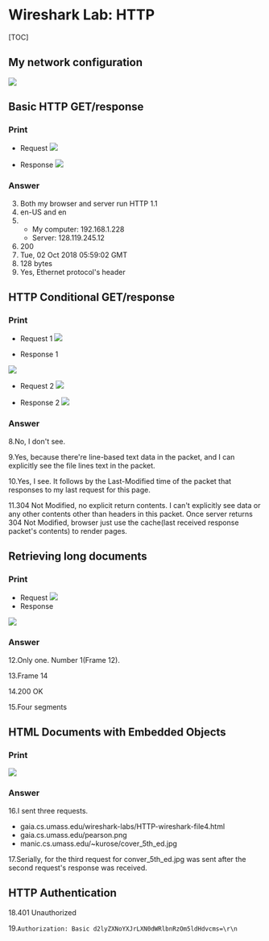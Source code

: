 # Wireshark Lab: HTTP
[TOC]

## My network configuration
![](media/15385024723721/15385030326321.jpg)


## Basic HTTP GET/response

### Print
- Request
![](media/15385024723721/15385026395859.jpg)


- Response
![](media/15385024723721/15385026649278.jpg)

### Answer
3. Both my browser and server run HTTP 1.1
2. en-US and en
3. 
    - My computer: 192.168.1.228
   - Server: 128.119.245.12
4. 200
5. Tue, 02 Oct 2018 05:59:02 GMT
6. 128 bytes
7. Yes, Ethernet protocol's header


## HTTP Conditional GET/response
### Print
- Request 1
![](media/15385024723721/15385034031905.jpg)

- Response 1


![](media/15385024723721/15385037418051.jpg)


- Request 2
![](media/15385024723721/15385037585935.jpg)


- Response 2
![](media/15385024723721/15385042187061.jpg)


### Answer

8.No, I don't see.

9.Yes, because there're line-based text data in the packet, and I can explicitly see the file lines text in the packet.

10.Yes, I see. It follows by the Last-Modified time of the packet that responses to my last request for this page.

11.304 Not Modified, no explicit return contents. I can't explicitly see data or any other contents other than headers in this packet. Once server returns 304 Not Modified, browser just use the cache(last received response packet's contents) to render pages.

## Retrieving long documents

### Print
- Request 
![](media/15385024723721/15385058680552.jpg)
- Response

![](media/15385024723721/15385058971781.jpg)


### Answer


12.Only one. Number 1(Frame 12).

13.Frame 14

14.200 OK

15.Four segments


## HTML Documents with Embedded Objects

### Print
![](media/15385024723721/15385064375054.jpg)


### Answer 

16.I sent three requests. 

- gaia.cs.umass.edu/wireshark-labs/HTTP-wireshark-file4.html
- gaia.cs.umass.edu/pearson.png
- manic.cs.umass.edu/~kurose/cover_5th_ed.jpg

17.Serially, for the third request for conver_5th_ed.jpg was sent after the second request's response was received.

## HTTP Authentication

18.401 Unauthorized

19.`Authorization: Basic d2lyZXNoYXJrLXN0dWRlbnRzOm5ldHdvcms=\r\n`



